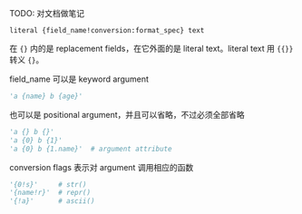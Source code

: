 TODO: 对文档做笔记

```
literal {field_name!conversion:format_spec} text
```

在 `{}` 内的是 replacement fields，在它外面的是 literal text。literal text 用 `{{}}` 转义 `{}`。

field_name 可以是 keyword argument

```py
'a {name} b {age}'
```

也可以是 positional argument，并且可以省略，不过必须全部省略

```py
'a {} b {}'
'a {0} b {1}'
'a {0} b {1.name}'  # argument attribute
```

conversion flags 表示对 argument 调用相应的函数

```py
'{0!s}'     # str()
'{name!r}'  # repr()
'{!a}'      # ascii()
```
